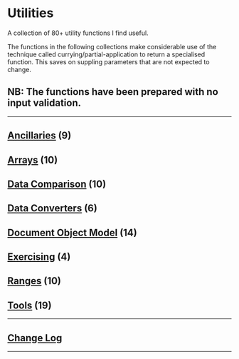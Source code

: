 # Utilities

A collection of 80+ utility functions I find useful.

The functions in the following collections make considerable use of the technique called currying/partial-application to return a specialised function. This saves on suppling parameters that are not expected to change.

## NB: The functions have been prepared with no input validation.

---

## [Ancillaries](docs/ancillaries.md) (9)

## [Arrays](docs/arrays.md) (10)

## [Data Comparison](docs/data-comparison.md) (10)

## [Data Converters](docs/data-converters.md) (6)

## [Document Object Model](docs/dom.md) (14)

## [Exercising](docs/exercising.md) (4)

## [Ranges](docs/ranges.md) (10)

## [Tools](docs/tools.md) (19)

---

## [Change Log](changelog.md)

---
